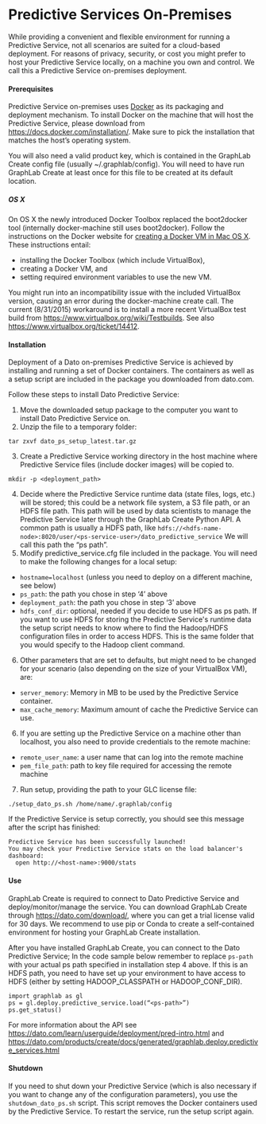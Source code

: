 # Predictive Services On-Premises
While providing a convenient and flexible environment for running a Predictive Service, not all scenarios are suited for a cloud-based deployment. For reasons of privacy, security, or cost you might prefer to host your Predictive Service locally, on a machine you own and control. We call this a Predictive Service on-premises deployment.

#### Prerequisites
Predictive Service on-premises uses [Docker](https://www.docker.com/) as its packaging and deployment mechanism. To install Docker on the machine that will host the Predictive Service, please download from https://docs.docker.com/installation/. Make sure to pick the installation that matches the host’s operating system.

You will also need a valid product key, which is contained in the GraphLab Create config file (usually ~/.graphlab/config). You will need to have run GraphLab Create at least once for this file to be created at its default location.

##### OS X
On OS X the newly introduced Docker Toolbox replaced the boot2docker tool (internally docker-machine still uses boot2docker). Follow the instructions on the Docker website for [creating a Docker VM in Mac OS X](http://docs.docker.com/mac/step_one/). These instructions entail:

* installing the Docker Toolbox (which include VirtualBox),
* creating a Docker VM, and
* setting required environment variables to use the new VM.

You might run into an incompatibility issue with the included VirtualBox version, causing an error during the docker-machine create call. The current (8/31/2015) workaround is to install a more recent VirtualBox test build from https://www.virtualbox.org/wiki/Testbuilds. See also https://www.virtualbox.org/ticket/14412.

#### Installation
Deployment of a Dato on-premises Predictive Service is achieved by installing and running a set of Docker containers. The containers as well as a setup script are included in the package you downloaded from dato.com.

Follow these steps to install Dato Predictive Service:

1. Move the downloaded setup package to the computer you want to install Dato Predictive Service on.
2. Unzip the file to a temporary folder:
```
tar zxvf dato_ps_setup_latest.tar.gz
```
3. Create a Predictive Service working directory in the host machine where Predictive Service files (include docker images) will be copied to.
```
mkdir -p <deployment_path>
```
4. Decide where the Predictive Service runtime data (state files, logs, etc.) will be stored; this could be a network file system, a S3 file path, or an HDFS file path. This path will be used by data scientists to manage the Predictive Service later through the GraphLab Create Python API. A common path is usually a HDFS path, like `hdfs://<hdfs-name-node>:8020/user/<ps-service-user>/dato_predictive_service`
We will call this path the “ps path”.
5. Modify predictive_service.cfg file included in the package. You will need to make the following changes for a local setup:
 * `hostname=localhost` (unless you need to deploy on a different machine, see below)
 * `ps_path`: the path you chose in step ‘4’ above
 * `deployment_path`: the path you chose in step ‘3’ above
 * `hdfs_conf_dir`: optional, needed if you decide to use HDFS as ps path. If you want to use HDFS for storing the Predictive Service's runtime data the setup script needs to know where to find the Hadoop/HDFS configuration files in order to access HDFS. This is the same folder that you would specify to the Hadoop client command.
6. Other parameters that are set to defaults, but might need to be changed for your scenario (also depending on the size of your VirtualBox VM), are:
 * `server_memory`: Memory in MB to be used by the Predictive Service container.
 * `max_cache_memory`: Maximum amount of cache the Predictive Service can use.
6. If you are setting up the Predictive Service on a machine other than localhost, you also need to provide credentials to the remote machine:
 * `remote_user_name`: a user name that can log into the remote machine
 * `pem_file_path`: path to key file required for accessing the remote machine
7. Run setup, providing the path to your GLC license file:
```
./setup_dato_ps.sh /home/name/.graphlab/config
```

If the Predictive Service is setup correctly, you should see this message after the script has finished:
```
Predictive Service has been successfully launched!
You may check your Predictive Service stats on the load balancer's dashboard:
  open http://<host-name>:9000/stats
```

#### Use
GraphLab Create is required to connect to Dato Predictive Service and deploy/monitor/manage the service. You can download GraphLab Create through https://dato.com/download/, where you can get a trial license valid for 30 days. We recommend to use pip or Conda to create a self-contained environment for hosting your GraphLab Create installation.

After you have installed GraphLab Create, you can connect to the Dato Predictive Service; In the code sample below remember to replace `ps-path` with your actual ps path specified in installation step 4 above. If this is an HDFS path, you need to have set up your environment to have access to HDFS (either by setting HADOOP_CLASSPATH or HADOOP_CONF_DIR).

```
import graphlab as gl
ps = gl.deploy.predictive_service.load(“<ps-path>”)
ps.get_status()
```

For more information about the API see https://dato.com/learn/userguide/deployment/pred-intro.html and https://dato.com/products/create/docs/generated/graphlab.deploy.predictive_services.html

#### Shutdown
If you need to shut down your Predictive Service (which is also necessary if you want to change any of the configuration parameters), you use the `shutdown_dato_ps.sh` script. This script removes the Docker containers used by the Predictive Service. To restart the service, run the setup script again.
